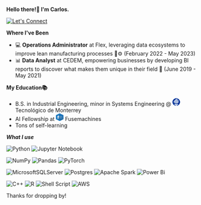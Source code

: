 **Hello there!👋 I'm Carlos.**

[![Let's Connect](https://shields.io/badge/let's%20connect!-blue?logo=linkedin&style=for-the-badge)](https://www.linkedin.com/in/carlosdelavega100/)


**Where I've Been**
- 💻 **Operations Administrator** at Flex, leveraging data ecosystems to improve lean manufacturing processes 🧠⚙️ (February 2022 - May 2023)
- 📊 **Data Analyst** at CEDEM, empowering businesses by developing BI reports to discover what makes them unique in their field 🧬 (June 2019 - May 2021)

**My Education📚**
- B.S. in Industrial Engineering, minor in Systems Engineering @ [![Tecnlógico de Monterrey](thumbs/tecmty.png)](https://tec.mx) Tecnológico de Monterrey 
- AI Fellowship at [![Fusemachines](thumbs/fuseai.png)](https://fusemachines.com/) Fusemachines
- Tons of self-learning

***What I use***

![Python](https://img.shields.io/badge/python-3670A0?style=for-the-badge&logo=python&logoColor=ffdd54)
![Jupyter Notebook](https://img.shields.io/badge/jupyter-%23FA0F00.svg?style=for-the-badge&logo=jupyter&logoColor=white)

![NumPy](https://img.shields.io/badge/numpy-%23013243.svg?style=for-the-badge&logo=numpy&logoColor=white)
![Pandas](https://img.shields.io/badge/pandas-%23150458.svg?style=for-the-badge&logo=pandas&logoColor=white)
![PyTorch](https://img.shields.io/badge/PyTorch-%23EE4C2C.svg?style=for-the-badge&logo=PyTorch&logoColor=white)

![MicrosoftSQLServer](https://img.shields.io/badge/Microsoft%20SQL%20Server-CC2927?style=for-the-badge&logo=microsoft%20sql%20server&logoColor=white)
![Postgres](https://img.shields.io/badge/postgres-%23316192.svg?style=for-the-badge&logo=postgresql&logoColor=white)
![Apache Spark](https://img.shields.io/badge/Apache%20Spark-FDEE21?style=flat-square&logo=apachespark&logoColor=black)
![Power Bi](https://img.shields.io/badge/power_bi-F2C811?style=for-the-badge&logo=powerbi&logoColor=black)

![C++](https://img.shields.io/badge/c++-%2300599C.svg?style=for-the-badge&logo=c%2B%2B&logoColor=white)
![R](https://img.shields.io/badge/r-%23276DC3.svg?style=for-the-badge&logo=r&logoColor=white)
![Shell Script](https://img.shields.io/badge/shell_script-%23121011.svg?style=for-the-badge&logo=gnu-bash&logoColor=white)
![AWS](https://img.shields.io/badge/AWS-%23FF9900.svg?style=for-the-badge&logo=amazon-aws&logoColor=white)


Thanks for dropping by!
